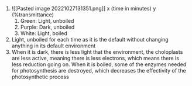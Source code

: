 1. ![[Pasted image 20221027131351.png]]
   x (time in minutes)
   y (%transmittance)
   1. Green: Light, unboiled
   2. Purple: Dark, unboiled
   3. White: Light, boiled
2. Light, unboiled for each time as it is the default without changing anything in its default environment
3. When it is dark, there is less light that the environment, the choloplasts are less active, meaning there is less electrons, which means there is less reduction going on.
   When it is boiled, some of the enzymes needed for photosynthesis are destroyed, which decreases the effectivity of the photosynthetic process